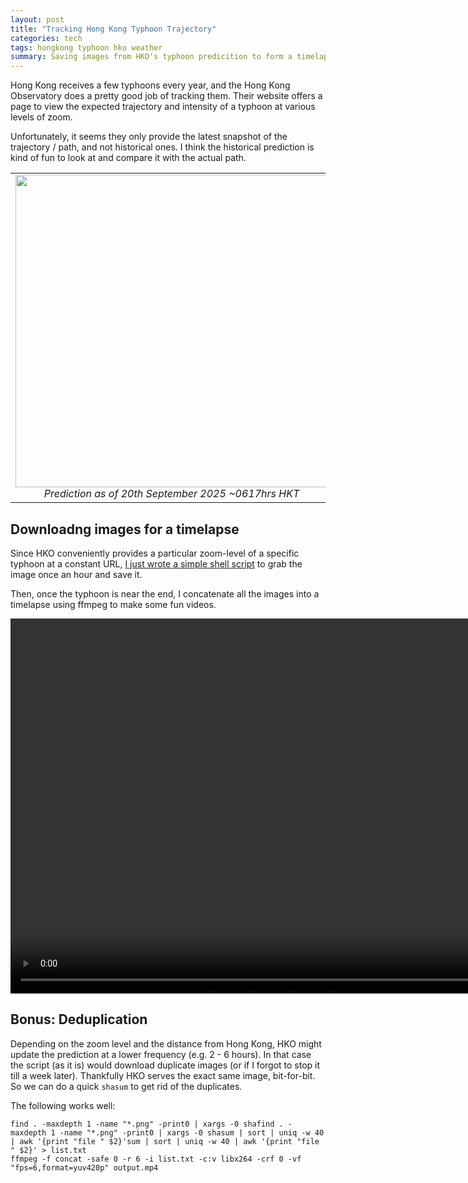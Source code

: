 ```yaml
---
layout: post
title: "Tracking Hong Kong Typhoon Trajectory"
categories: tech
tags: hongkong typhoon hko weather
summary: Saving images from HKO's typhoon predicition to form a timelapse
---
```


<style>
  table,
  th,
  tr,
  td {
    border: 0px;
    text-align: center;
  }
</style>

Hong Kong receives a few typhoons every year, and the Hong Kong Observatory does a pretty good job of tracking them. Their website offers a page to view the expected trajectory and intensity of a typhoon at various levels of zoom.

Unfortunately, it seems they only provide the latest snapshot of the trajectory / path, and not historical ones. I think the historical prediction is kind of fun to look at and compare it with the actual path.

<table>
<tr>
<td>
<img src="https://saxrag.com/bucket/typhoon/ragasa_2025-09-19T22_17_26.png" height="500">
<em>Prediction as of 20th September 2025 ~0617hrs HKT</em>
</td>
<td>
<img src="https://saxrag.com/bucket/typhoon/ragasa_2025-09-23T21_18_02.png" height="500">
<em>Prediction as of 24th September 2025 ~0518hrs HKT</em>
</td>
</tr>
</table>

## Downloadng images for a timelapse

Since HKO conveniently provides a particular zoom-level of a specific typhoon at a constant URL, [I just wrote a simple shell script](https://github.com/ckcr4lyf/hongkongstuff/blob/master/hko/typhoon/typhoon.sh) to grab the image once an hour and save it.

Then, once the typhoon is near the end, I concatenate all the images into a timelapse using ffmpeg to make some fun videos.

<video height="600" autoplay muted controls>
  <source src="https://saxrag.com/bucket/typhoon/ragasa_zoomed_out.mp4" type="video/mp4">
</video>

## Bonus: Deduplication

Depending on the zoom level and the distance from Hong Kong, HKO might update the prediction at a lower frequency (e.g. 2 - 6 hours). In that case the script (as it is) would download duplicate images (or if I forgot to stop it till a week later). Thankfully HKO serves the exact same image, bit-for-bit. So we can do a quick `shasum` to get rid of the duplicates.

The following works well:

```
find . -maxdepth 1 -name "*.png" -print0 | xargs -0 shafind . -maxdepth 1 -name "*.png" -print0 | xargs -0 shasum | sort | uniq -w 40 | awk '{print "file " $2}'sum | sort | uniq -w 40 | awk '{print "file " $2}' > list.txt
ffmpeg -f concat -safe 0 -r 6 -i list.txt -c:v libx264 -crf 0 -vf "fps=6,format=yuv420p" output.mp4
```
